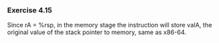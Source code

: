 ### Exercise 4.15
Since rA = %rsp, in the memory stage the instruction will store valA, the original value of the stack pointer to memory, same as x86-64.
